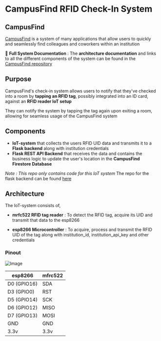 # CampusFind RFID Check-In System  

## CampusFind

[CampusFind](https://github.com/Santhosh-Paramasivam/CampusFind.git) is a system of many applications that allow users to quickly and seamlessly find colleagues and coworkers within an institution  

📌 **Full System Documentation** : The **architecture documentation** and links to all the different components of the system can be found in the [CampusFind repository](https://github.com/Santhosh-Paramasivam/CampusFind.git)  

## Purpose

CampusFind's check-in system allows users to notify that they've checked into a room by **tapping an RFID tag**, possibly integrated into an ID card, against an **RFID reader IoT setup**

They can notify the system by tapping the tag again upon exiting a room, allowing for seamless usage of the CampusFind system  

## Components

- **IoT-system** that collects the users RFID UID data and transmits it to a **Flask backend** along with institution credentials
- **Flask REST API Backend** that receives the data and contains the business logic to update the user's location in the **CampusFind Firestore Database**

*Note : This repo only contains code for this IoT system*
The repo for the flask backend can be found [here](https://github.com/Santhosh-Paramasivam/campusfind-checkin-backend.git)

## Architecture  

The IoT-system consists of,

- **mrfc522 RFID tag reader** : To detect the RFID tag, acquire its UID and transmit that data to the esp8266

- **esp8266 Microcontroller** : To acquire, process and transmit the RFID UID of the tag along with institution_id, institution_api_key and other credentials  

### Pinout  

![Image](https://github.com/user-attachments/assets/774d413e-b719-4a0b-897d-c16bc3b01946)  

|esp8266|mfrc522|
|-------|-------|
|D0 (GPIO16) |SDA|
|D3 (GPIO0) |RST|
|D5 (GPIO14) |SCK|
|D6 (GPIO12) |MISO|
|D7 (GPIO13) |MOSI|
|GND |GND|
|3.3v |3.3v|  
